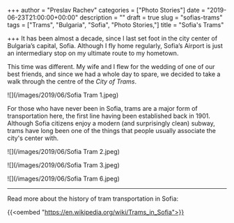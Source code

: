 +++
author = "Preslav Rachev"
categories = ["Photo Stories"]
date = "2019-06-23T21:00:00+00:00"
description = ""
draft = true
slug = "sofias-trams"
tags = ["Trams", "Bulgaria", "Sofia", "Photo Stories,"]
title = "Sofia's Trams"

+++
It has been almost a decade, since I last set foot in the city center of Bulgaria’s capital, Sofia. Although I fly home regularly, Sofia’s Airport is just an intermediary stop on my ultimate route to my hometown.

This time was different. My wife and I flew for the wedding of one of our best friends, and since we had a whole day to spare, we decided to take a walk through the centre of the _City of Trams_.

![](/images/2019/06/Sofia Tram 1.jpeg)

For those who have never been in Sofia, trams are a major form of transportation here, the first line having been established back in 1901. Although Sofia citizens enjoy a modern (and surprisingly clean) subway, trams have long been one of the things that people usually associate the city's center with.

![](/images/2019/06/Sofia Tram 2.jpeg)

![](/images/2019/06/Sofia Tram 3.jpeg)

![](/images/2019/06/Sofia Tram 6.jpeg)

***

Read more about the history of tram transportation in Sofia:

{{<oembed "https://en.wikipedia.org/wiki/Trams_in_Sofia">}}